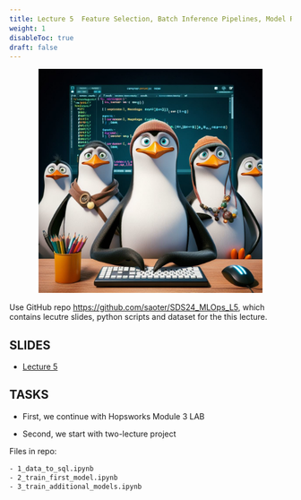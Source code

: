 ```yaml
---
title: Lecture 5  Feature Selection, Batch Inference Pipelines, Model Registry
weight: 1
disableToc: true
draft: false
---
```


<p align="center">
  <img src="images/pen2.jpg" alt="" width="400"/>
</p>

Use GitHub repo https://github.com/saoter/SDS24_MLOps_L5, which contains lecutre slides, python scripts and dataset for the this lecture. 



## SLIDES
- [Lecture 5](https://github.com/saoter/SDS24_MLOps_L5/blob/main/MLOps_Lecture_5_slides.pdf)


## TASKS

- First, we continue with Hopsworks Module 3 LAB

- Second, we start with two-lecture project

 Files in repo:
 
    - 1_data_to_sql.ipynb
    - 2_train_first_model.ipynb
    - 3_train_additional_models.ipynb







